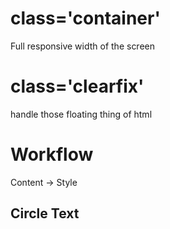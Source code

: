 
class='container'
==============
Full responsive width of the screen


class='clearfix'
==============
handle those floating thing of html

Workflow
=============
Content -> Style

Circle Text
---------------
